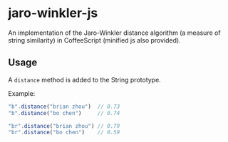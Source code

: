 # jaro-winkler-js

An implementation of the Jaro-Winkler distance algorithm (a measure of string similarity) in CoffeeScript (minified js also provided).

## Usage

A `distance` method is added to the String prototype.

Example:

```javascript
"b".distance("brian zhou")  // 0.73
"b".distance("bo chen")     // 0.74

"br".distance("brian zhou") // 0.79
"br".distance("bo chen")    // 0.59
```
